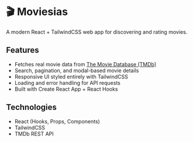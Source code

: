 # 🎬 Moviesias

A modern React + TailwindCSS web app for discovering and rating movies.

##  Features
- Fetches real movie data from [The Movie Database (TMDb)](https://www.themoviedb.org/)
- Search, pagination, and modal-based movie details
- Responsive UI styled entirely with TailwindCSS
- Loading and error handling for API requests
- Built with Create React App + React Hooks

## Technologies
- React (Hooks, Props, Components)
- TailwindCSS
- TMDb REST API
